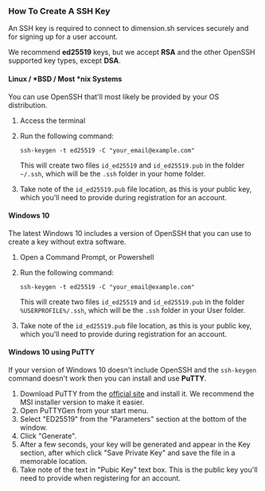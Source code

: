 ### How To Create A SSH Key

An SSH key is required to connect to dimension.sh services securely and for signing up for a user account. 

We recommend **ed25519** keys, but we accept **RSA** and the other OpenSSH supported key types, except **DSA**. 

#### Linux / \*BSD / Most \*nix Systems

You can use OpenSSH that'll most likely be provided by your OS distribution.

1. Access the terminal
2. Run the following command:

    ```
    ssh-keygen -t ed25519 -C "your_email@example.com"
    ```

    This will create two files `id_ed25519` and `id_ed25519.pub` in the folder `~/.ssh`, which will be the `.ssh` folder in your home folder.
3. Take note of the `id_ed25519.pub` file location, as this is your public key, which you'll need to provide during registration for an account.

#### Windows 10

The latest Windows 10 includes a version of OpenSSH that you can use to create a key without extra software.

1. Open a Command Prompt, or Powershell
2. Run the following command:

    ```
    ssh-keygen -t ed25519 -C "your_email@example.com"
    ```

    This will create two files `id_ed25519` and `id_ed25519.pub` in the folder `%USERPROFILE%/.ssh`, which will be the `.ssh` folder in your User folder.
3. Take note of the `id_ed25519.pub` file location, as this is your public key, which you'll need to provide during registration for an account.

#### Windows 10 using PuTTY

If your version of Windows 10 doesn't include OpenSSH and the `ssh-keygen` command doesn't work then you can install and use **PuTTY**.

1. Download PuTTY from the [official site](https://www.chiark.greenend.org.uk/~sgtatham/putty/) and install it. We recommend the MSI installer version to make it easier.
2. Open PuTTYGen from your start menu.
3. Select "ED25519" from the "Parameters" section at the bottom of the window.
4. Click "Generate".
5. After a few seconds, your key will be generated and appear in the Key section, after which click "Save Private Key" and save the file in a memorable location. 
6. Take note of the text in "Pubic Key" text box. This is the public key you'll need to provide when registering for an account.